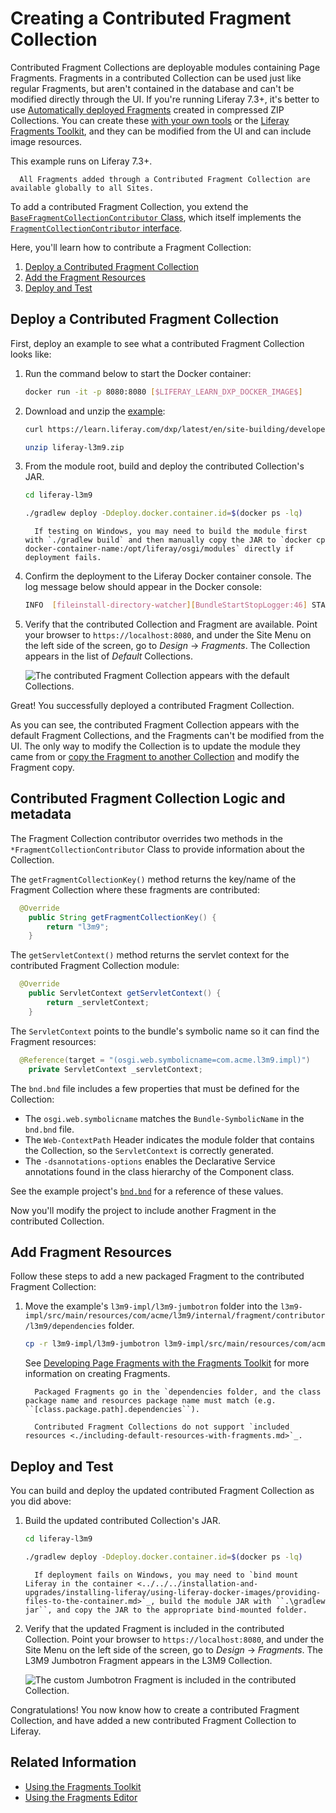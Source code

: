 # Creating a Contributed Fragment Collection

Contributed Fragment Collections are deployable modules containing Page Fragments. Fragments in a contributed Collection can be used just like regular Fragments, but aren't contained in the database and can't be modified directly through the UI. If you're running Liferay 7.3+, it's better to use [Automatically deployed Fragments](./auto-deploying-fragments.md) created in compressed ZIP Collections. You can create these [with your own tools](./using-the-fragments-toolkit.md#collection-format-overview) or the [Liferay Fragments Toolkit](./using-the-fragments-toolkit.md), and they can be modified from the UI and can include image resources.

This example runs on Liferay 7.3+.

```note::
  All Fragments added through a Contributed Fragment Collection are available globally to all Sites.
```

To add a contributed Fragment Collection, you extend the [`BaseFragmentCollectionContributor` Class](https://docs.liferay.com/dxp/apps/fragment/latest/javadocs/com/liferay/fragment/contributor/BaseFragmentCollectionContributor.html), which itself implements the [`FragmentCollectionContributor` interface](https://docs.liferay.com/dxp/apps/fragment/latest/javadocs/com/liferay/fragment/contributor/FragmentCollectionContributor.html).

Here, you'll learn how to contribute a Fragment Collection:

1. [Deploy a Contributed Fragment Collection](#deploy-a-contributed-fragment-collection)
1. [Add the Fragment Resources](#add-the-fragment-resources)
1. [Deploy and Test](#deploy-and-test)

## Deploy a Contributed Fragment Collection

First, deploy an example to see what a contributed Fragment Collection looks like:

1. Run the command below to start the Docker container:

    ```bash
    docker run -it -p 8080:8080 [$LIFERAY_LEARN_DXP_DOCKER_IMAGE$]
    ```

1. Download and unzip the [example](https://learn.liferay.com/dxp/latest/en/site-building/developer-guide/developing-page-fragments/liferay-l3m9.zip):

    ```bash
    curl https://learn.liferay.com/dxp/latest/en/site-building/developer-guide/developing-page-fragments/liferay-l3m9.zip -O
    ```

    ```bash
    unzip liferay-l3m9.zip
    ```

1. From the module root, build and deploy the contributed Collection's JAR.

    ```bash
    cd liferay-l3m9
    ```

    ```bash
    ./gradlew deploy -Ddeploy.docker.container.id=$(docker ps -lq)
    ```

    ```note::
      If testing on Windows, you may need to build the module first with `./gradlew build` and then manually copy the JAR to `docker cp docker-container-name:/opt/liferay/osgi/modules` directly if deployment fails.
    ```

1. Confirm the deployment to the Liferay Docker container console. The log message below should appear in the Docker console:

    ```bash
    INFO  [fileinstall-directory-watcher][BundleStartStopLogger:46] STARTED com.acme.l3m9.impl_1.0.0 [1824]
    ```

1. Verify that the contributed Collection and Fragment are available. Point your browser to `https://localhost:8080`, and under the Site Menu on the left side of the screen, go to *Design* &rarr; *Fragments*. The Collection appears in the list of *Default* Collections.

    ![The contributed Fragment Collection appears with the default Collections.](./creating-a-contributed-fragment-collection/images/01.png)

Great! You successfully deployed a contributed Fragment Collection.

As you can see, the contributed Fragment Collection appears with the default Fragment Collections, and the Fragments can't be modified from the UI. The only way to modify the Collection is to update the module they came from or [copy the Fragment to another Collection](../../displaying-content/using-fragments/managing-page-fragments.md#managing-individual-page-fragments) and modify the Fragment copy.

## Contributed Fragment Collection Logic and metadata

The Fragment Collection contributor overrides two methods in the `*FragmentCollectionContributor` Class to provide information about the Collection.

The `getFragmentCollectionKey()` method returns the key/name of the Fragment Collection where these fragments are contributed:

```java
  @Override
	public String getFragmentCollectionKey() {
		return "l3m9";
	}
```

The `getServletContext()` method returns the servlet context for the contributed Fragment Collection module:

```java
  @Override
	public ServletContext getServletContext() {
		return _servletContext;
	}
```

The `ServletContext` points to the bundle's symbolic name so it can find the Fragment resources:

```java
  @Reference(target = "(osgi.web.symbolicname=com.acme.l3m9.impl)")
	private ServletContext _servletContext;

```

The `bnd.bnd` file includes a few properties that must be defined for the Collection:

* The `osgi.web.symbolicname` matches the `Bundle-SymbolicName` in the `bnd.bnd` file.
* The `Web-ContextPath` Header indicates the module folder that contains the Collection, so the `ServletContext` is correctly generated.
* The `-dsannotations-options` enables the Declarative Service annotations found in the class hierarchy of the Component class.

See the example project's [`bnd.bnd`](https://learn.liferay.com/dxp/latest/en/site-building/developer-guide/developing-page-fragments/liferay-l3m9.zip) for a reference of these values.

Now you'll modify the project to include another Fragment in the contributed Collection.

## Add Fragment Resources

Follow these steps to add a new packaged Fragment to the contributed Fragment Collection:

1. Move the example's `l3m9-impl/l3m9-jumbotron` folder into the `l3m9-impl/src/main/resources/com/acme/l3m9/internal/fragment/contributor/l3m9/dependencies` folder.

    ```bash
    cp -r l3m9-impl/l3m9-jumbotron l3m9-impl/src/main/resources/com/acme/l3m9/internal/fragment/contributor/l3m9/dependencies/
    ```

    See [Developing Page Fragments with the Fragments Toolkit](./using-the-fragments-toolkit.md) for more information on creating Fragments.

    ```note::
      Packaged Fragments go in the `dependencies folder, and the class package name and resources package name must match (e.g. ``[class.package.path].dependencies``).
    ```

    ```note::
      Contributed Fragment Collections do not support `included resources <./including-default-resources-with-fragments.md>`_.
    ```

## Deploy and Test

You can build and deploy the updated contributed Fragment Collection as you did above:

1. Build the updated contributed Collection's JAR.

    ```bash
    cd liferay-l3m9
    ```

    ```bash
    ./gradlew deploy -Ddeploy.docker.container.id=$(docker ps -lq)
    ```

    ```note::
      If deployment fails on Windows, you may need to `bind mount Liferay in the container <../../../installation-and-upgrades/installing-liferay/using-liferay-docker-images/providing-files-to-the-container.md>`_, build the module JAR with ``.\gradlew jar``, and copy the JAR to the appropriate bind-mounted folder.
    ```

1. Verify that the updated Fragment is included in the contributed Collection. Point your browser to `https://localhost:8080`, and under the Site Menu on the left side of the screen, go to *Design* &rarr; *Fragments*. The L3M9 Jumbotron Fragment appears in the L3M9 Collection.

    ![The custom Jumbotron Fragment is included in the contributed Collection.](./creating-a-contributed-fragment-collection/images/02.png)

Congratulations! You now know how to create a contributed Fragment Collection, and have added a new contributed Fragment Collection to Liferay.

## Related Information

* [Using the Fragments Toolkit](./using-the-fragments-toolkit.md)
* [Using the Fragments Editor](./using-the-fragments-editor.md)
